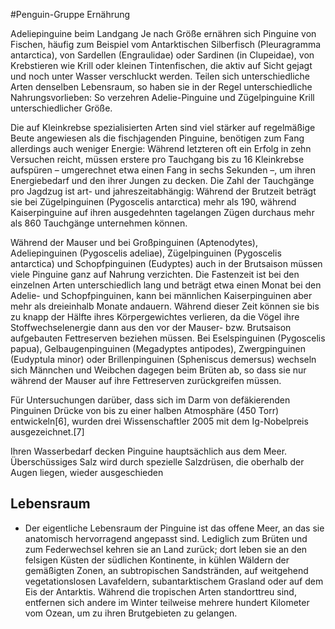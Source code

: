 #Penguin-Gruppe
Ernährung

Adeliepinguine beim Landgang
Je nach Größe ernähren sich Pinguine von Fischen, häufig zum Beispiel vom Antarktischen Silberfisch (Pleuragramma antarctica), von Sardellen (Engraulidae) oder Sardinen (in Clupeidae), von Krebstieren wie Krill oder kleinen Tintenfischen, die aktiv auf Sicht gejagt und noch unter Wasser verschluckt werden. Teilen sich unterschiedliche Arten denselben Lebensraum, so haben sie in der Regel unterschiedliche Nahrungsvorlieben: So verzehren Adelie-Pinguine und Zügelpinguine Krill unterschiedlicher Größe.

Die auf Kleinkrebse spezialisierten Arten sind viel stärker auf regelmäßige Beute angewiesen als die fischjagenden Pinguine, benötigen zum Fang allerdings auch weniger Energie: Während letzteren oft ein Erfolg in zehn Versuchen reicht, müssen erstere pro Tauchgang bis zu 16 Kleinkrebse aufspüren – umgerechnet etwa einen Fang in sechs Sekunden –, um ihren Energiebedarf und den ihrer Jungen zu decken. Die Zahl der Tauchgänge pro Jagdzug ist art- und jahreszeitabhängig: Während der Brutzeit beträgt sie bei Zügelpinguinen (Pygoscelis antarctica) mehr als 190, während Kaiserpinguine auf ihren ausgedehnten tagelangen Zügen durchaus mehr als 860 Tauchgänge unternehmen können.

Während der Mauser und bei Großpinguinen (Aptenodytes), Adeliepinguinen (Pygoscelis adeliae), Zügelpinguinen (Pygoscelis antarctica) und Schopfpinguinen (Eudyptes) auch in der Brutsaison müssen viele Pinguine ganz auf Nahrung verzichten. Die Fastenzeit ist bei den einzelnen Arten unterschiedlich lang und beträgt etwa einen Monat bei den Adelie- und Schopfpinguinen, kann bei männlichen Kaiserpinguinen aber mehr als dreieinhalb Monate andauern. Während dieser Zeit können sie bis zu knapp der Hälfte ihres Körpergewichtes verlieren, da die Vögel ihre Stoffwechselenergie dann aus den vor der Mauser- bzw. Brutsaison aufgebauten Fettreserven beziehen müssen. Bei Eselspinguinen (Pygoscelis papua), Gelbaugenpinguinen (Megadyptes antipodes), Zwergpinguinen (Eudyptula minor) oder Brillenpinguinen (Spheniscus demersus) wechseln sich Männchen und Weibchen dagegen beim Brüten ab, so dass sie nur während der Mauser auf ihre Fettreserven zurückgreifen müssen.

Für Untersuchungen darüber, dass sich im Darm von defäkierenden Pinguinen Drücke von bis zu einer halben Atmosphäre (450 Torr) entwickeln[6], wurden drei Wissenschaftler 2005 mit dem Ig-Nobelpreis ausgezeichnet.[7]

Ihren Wasserbedarf decken Pinguine hauptsächlich aus dem Meer. Überschüssiges Salz wird durch spezielle Salzdrüsen, die oberhalb der Augen liegen, wieder ausgeschieden

## Lebensraum

- Der eigentliche Lebensraum der Pinguine ist das offene Meer, an das sie anatomisch hervorragend angepasst sind. Lediglich zum Brüten und zum Federwechsel kehren sie an Land zurück; dort leben sie an den felsigen Küsten der südlichen Kontinente, in kühlen Wäldern der gemäßigten Zonen, an subtropischen Sandstränden, auf weitgehend vegetationslosen Lavafeldern, subantarktischem Grasland oder auf dem Eis der Antarktis. Während die tropischen Arten standorttreu sind, entfernen sich andere im Winter teilweise mehrere hundert Kilometer vom Ozean, um zu ihren Brutgebieten zu gelangen.
